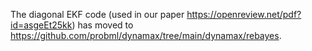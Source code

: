 The diagonal EKF code (used in our paper https://openreview.net/pdf?id=asgeEt25kk)
has moved to https://github.com/probml/dynamax/tree/main/dynamax/rebayes.
